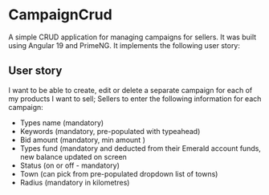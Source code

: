 # CampaignCrud

A simple CRUD application for managing campaigns for sellers. It was built using Angular 19 and PrimeNG. It implements the following user story:

## User story

I want to be able to create, edit or delete a separate campaign for each of my products I want to sell; Sellers to enter the following information for each campaign:
- Types name (mandatory)
- Keywords (mandatory, pre-populated with typeahead)
- Bid amount (mandatory, min amount )
- Types fund (mandatory and deducted from their Emerald account funds, new balance updated on screen
- Status (on or off - mandatory)
- Town (can pick from pre-populated dropdown list of towns)
- Radius (mandatory in kilometres)
